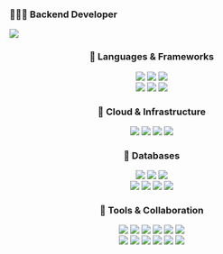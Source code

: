 <!-- ### Hi there 👋 -->
<h3>👨🏻‍💻 Backend Developer</h3>
<a href="mailto:minho.lee0716@gmail.com">
    <img src="https://img.shields.io/badge/minho.lee0716@gmail.com-EA4335?style=flat&logo=Gmail&logoColor=FFFFFF"/>
</a>

<div align="center">
    <h3>🍕 Languages & Frameworks</h3>
    <img src="https://img.shields.io/badge/TypeScript-3178C6?style=flat&logo=TypeScript&logoColor=FFFFFF">
    <img src="https://img.shields.io/badge/JavaScript-F7DF1E?style=flat&logo=JavaScript&logoColor=FFFFFF">
    <img src="https://img.shields.io/badge/Python-3776AB?style=flat&logo=Python&logoColor=FFFFFF">
    <br>
    <img src="https://img.shields.io/badge/NestJS-E0234E?style=flat&logo=nestjs&logoColor=FFFFFF">
    <!-- <img src="https://img.shields.io/badge/Express-FFFFFF?style=flat&logo=Express&logoColor=000000"> -->
    <img src="https://img.shields.io/badge/FastAPI-009688?style=flat&logo=FastAPI&logoColor=FFFFFF">
    <img src="https://img.shields.io/badge/Django-092E20?style=flat&logo=Django&logoColor=FFFFFF">
    <!-- <img src="https://img.shields.io/badge/Flask-FFFFFF?style=flat&logo=Flask&logoColor=000000"> -->
    <br>
    <h3>🍕 Cloud & Infrastructure</h3>
    <img src="https://img.shields.io/badge/Amazon Web Services-232F3E?style=flat&logo=Amazon Web Services&logoColor=FF9900">
    <!-- <br> -->
    <img src="https://img.shields.io/badge/Ubuntu-E95420?style=flat&logo=Ubuntu&logoColor=FFFFFF">
    <img src="https://img.shields.io/badge/Nginx-009639?style=flat&logo=Nginx&logoColor=FFFFFF">
    <img src="https://img.shields.io/badge/Docker-2496ED?style=flat&logo=Docker&logoColor=FFFFFF">
    <!-- <br>
    <img src="https://img.shields.io/badge/Amazon Route 53-8C4FFF?style=flat&logo=Amazon Route 53&logoColor=000000">
    <img src="https://img.shields.io/badge/AWS Elastic Load Balancing-8C4FFF?style=flat&logo=AWS Elastic Load Balancing&logoColor=000000">
    <br>
    <img src="https://img.shields.io/badge/AWS Lambda-FF9900?style=flat&logo=AWS Lambda&logoColor=000000">
    <img src="https://img.shields.io/badge/AWS Fargate-FF9900?style=flat&logo=AWS Fargate&logoColor=000000">
    <img src="https://img.shields.io/badge/Amazon EC2-FF9900?style=flat&logo=Amazon EC2&logoColor=000000">
    <img src="https://img.shields.io/badge/Amazon ECS-FF9900?style=flat&logo=Amazon ECS&logoColor=000000">
    <br>
    <img src="https://img.shields.io/badge/Amazon SQS-FF4F8B?style=flat&logo=Amazon SQS&logoColor=000000">
    <img src="https://img.shields.io/badge/Amazon CloudWatch-FF4F8B?style=flat&logo=Amazon CloudWatch&logoColor=000000"> -->
    <h3>🍕 Databases</h3>
    <img src="https://img.shields.io/badge/MySQL-00758F?style=flat&logo=MySQL&logoColor=F29111">
    <img src="https://img.shields.io/badge/MongoDB-001E2B?style=flat&logo=MongoDB&logoColor=00ED64">
    <!-- <img src="https://img.shields.io/badge/PostgreSQL-4169E1?style=flat&logo=PostgreSQL&logoColor=FFFFFF"> -->
    <img src="https://img.shields.io/badge/Redis-FF4438?style=flat&logo=Redis&logoColor=FFFFFF">
    <br>
    <img src="https://img.shields.io/badge/Amazon S3-569A31?style=flat&logo=Amazon S3&logoColor=000000">
    <img src="https://img.shields.io/badge/Amazon RDS-527FFF?style=flat&logo=Amazon RDS&logoColor=000000">
    <img src="https://img.shields.io/badge/Amazon DynamoDB-4053D6?style=flat&logo=Amazon DynamoDB&logoColor=000000">
    <img src="https://img.shields.io/badge/Amazon ElastiCache-C925D1?style=flat&logo=Amazon ElastiCache&logoColor=000000">
    <h3>🍕 Tools & Collaboration</h3>
    <img src="https://img.shields.io/badge/GitHub-181717?style=flat&logo=GitHub&logoColor=FFFFFF">
    <img src="https://img.shields.io/badge/Git-F05032?style=flat&logo=Git&logoColor=000000">
    <img src="https://img.shields.io/badge/GitHub Actions-2088FF?style=flat&logo=GitHub Actions&logoColor=FFFFFF">
    <!-- <br> -->
    <img src="https://img.shields.io/badge/Datadog-632CA6?style=flat&logo=Datadog&logoColor=FFFFFF">
    <img src="https://img.shields.io/badge/Slack-4A154B?style=flat&logo=Slack&logoColor=FFFFFF">
    <img src="https://img.shields.io/badge/Notion-FFFFFF?style=flat&logo=Notion&logoColor=000000">
    <br>
    <img src="https://img.shields.io/badge/Npm-CB3837?style=flat&logo=Npm&logoColor=FFFFFF">
    <img src="https://img.shields.io/badge/Jest-C21325?style=flat&logo=Jest&logoColor=FFFFFF">
    <img src="https://img.shields.io/badge/Swagger-85EA2D?style=flat&logo=Swagger&logoColor=000000">
    <img src="https://img.shields.io/badge/Selenium-43B02A?style=flat&logo=Selenium&logoColor=FFFFFF">
    <img src="https://img.shields.io/badge/Pandas-150458?style=flat&logo=Pandas&logoColor=FFFFFF">
    <img src="https://img.shields.io/badge/Numpy-013243?style=flat&logo=Numpy&logoColor=FFFFFF">
</div>

<!-- <div align="center">
    <br><br>
    <img src="https://leetcode.card.workers.dev/?username=devamos" alt="Leetcode Stats">
    <br><br>
    <img src="https://github-readme-stats.vercel.app/api?username=minho-lee0716&show_icons=true&theme=gruvbox&hide_title=true&show=prs_merged_percentage" alt="Minho's GitHub stats">
    <br><br>
    <img src="https://github-readme-stats.vercel.app/api/top-langs/?username=minho-lee0716&layout=compact" alt="Top Languages">
</div> -->

<!-- **minho-lee0716/minho-lee0716** is a ✨ _special_ ✨ repository because its `README.md` (this file) appears on your GitHub profile.

Here are some ideas to get you started:

- 🔭 I’m currently working on ...
- 🌱 I’m currently learning ...
- 👯 I’m looking to collaborate on ...
- 🤔 I’m looking for help with ...
- 💬 Ask me about ...
- 📫 How to reach me: ...
- 😄 Pronouns: ...
- ⚡ Fun fact: ... -->
